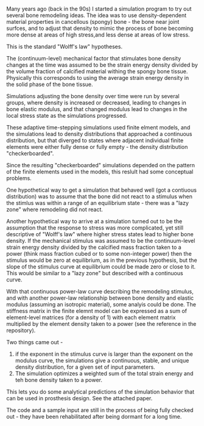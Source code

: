 Many years ago (back in the 90s) I started a simulation program to try out several bone remodeling ideas.
The idea was to use density-dependent material properties in cancellous (spongy) bone - the bone near joint surfces, 
and to adjust that density to mimic the process of bone becoming more dense at areas of high stress,and less dense at areas of low stress.

This is the standard "Wolff's law" hypotheses.

The (continuum-level) mechanical factor that stimulates bone density changes at the time was 
assumed to be the strain energy density divided by the volume fraction of calcified material withing the spongy bone tissue.
Physically this corresponds to using the average strain energy density in the solid phase of the bone tissue.

Simulations adjusting the bone density over time were run by several groups, where density is increased or decreased, 
leading to changes in bone elastic modulus, and that changed modulus lead to changes in the local stress state as the simulations progressed.

These adaptive time-stepping simulations used finite elment models, and the simulations lead to density distributions that approached a continuous distribution, 
but that diverged to states where adjacent individual finite elements were either fully dense or fully empty - the density distribution "checkerboarded".

Since the resulting "checkerboarded" simulations depended on the pattern of the finite elements used in the models, this reslult had some conceptual problems.

One hypothetical way to get a simulation that behaved well (got a contiuous distribution) was to assume that the bone did not react to a 
stimulus when the stimlus was within a range of an equilibrium state - there was a "lazy zone" where remodeling did not react.

Another hypothetical way to arrive at a simulation turned out to be the assumption that the response to stress was more complicated, 
yet still descriptive of "Wolff's law" where higher stress states lead to higher bone density.  If the mechanical stimulus was assumed to be 
the continuum-level strain energy density divided by the calcified mass fraction taken to a power (think mass fraction cubed or to some non-integer power)
then the stimulus would be zero at equilibrium, as in the previous hypothesis, but the slope of the stimulus curve at equilibrium 
could be made zero or close to it. This would be similar to a "lazy zone" but described with a continuous curve.

With that continuous power-law curve describing the remodeling stimulus, 
and with another power-law relationship between bone density and elastic modulus (assuming an isotropic material), some analyis could be done.
The stiffness matrix in the finite elemnt model can be expressed as a sum of element-level matrices (for a density of 1) 
with each element matrix multiplied by the element density taken to a power (see the reference in the repository).

Two things came out - 
1) if the exponent in the stimulus curve is larger than the exponent on the modulus curve, 
the simulations give a continuous, stable, and unique density distribution, for a given set of input parameters.
2) The simulation optimizes a weighted sum of the total strain energy and teh bone density taken to a power.

This lets you do some analytical predictions of the simulation behavior that can be used in prosthesis design.  See the attached paper.

The code and a sample input are still in the process of being fully checked out - they have been rehabilitated after being dormant for a long time.

